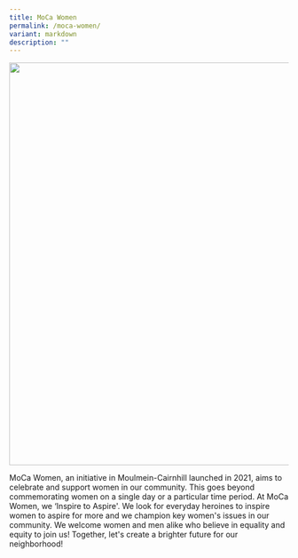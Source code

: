 ```yaml
---
title: MoCa Women
permalink: /moca-women/
variant: markdown
description: ""
---
```

<div class="isomer-image-wrapper">
<img style="width: 725px; color: rgb(0, 0, 0); font-family: system-ui, -apple-system, &quot;system-ui&quot;, &quot;Segoe UI&quot;, Roboto, Oxygen, Ubuntu, Cantarell, &quot;Open Sans&quot;, &quot;Helvetica Neue&quot;, sans-serif; font-size: medium; font-style: normal; font-variant-ligatures: normal; font-variant-caps: normal; font-weight: 400; letter-spacing: normal; orphans: 2; text-align: start; text-indent: 0px; text-transform: none; widows: 2; word-spacing: 0px; -webkit-text-stroke-width: 0px; white-space: normal; text-decoration-thickness: initial; text-decoration-style: initial; text-decoration-color: initial;" height="auto" width="100%" src="https://moca.sgp1.cdn.digitaloceanspaces.com/Volunteer%20with%20Us/6569c08908c6f80c40213eb6_MoCa%2520Women.webp">
</div>
<p>MoCa Women, an initiative in Moulmein-Cairnhill launched in 2021, aims
to celebrate and support women in our community. This goes beyond commemorating
women on a single day or a particular time period. At MoCa Women, we ‘Inspire
to Aspire'. We look for everyday heroines to inspire women to aspire for
more and we champion key women's issues in our community. We welcome women
and men alike who believe in equality and equity to join us! Together,
let's create a brighter future for our neighborhood!</p>